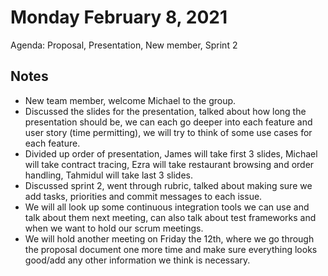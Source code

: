 # Monday February 8, 2021
Agenda: 
Proposal, 
Presentation, 
New member, 
Sprint 2

## Notes
- New team member, welcome Michael to the group.
- Discussed the slides for the presentation, talked about how long the presentation should be, we can each go deeper into each feature and user story (time permitting), we will try to think of some use cases for each feature.
- Divided up order of presentation, James will take first 3 slides, Michael will take contract tracing, Ezra will take restaurant browsing and order handling, Tahmidul will take last 3 slides.
- Discussed sprint 2, went through rubric, talked about making sure we add tasks, priorities and commit messages to each issue.
- We will all look up some continuous integration tools we can use and talk about them next meeting, can also talk about test frameworks and when we want to hold our scrum meetings.
- We will hold another meeting on Friday the 12th, where we go through the proposal document one more time and make sure everything looks good/add any other information we think is necessary.
